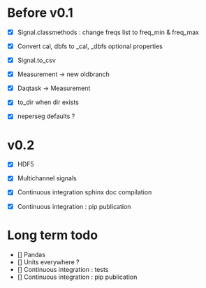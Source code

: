 
# Before v0.1

- [x] Signal.classmethods : change freqs list to freq_min & freq_max

- [x] Convert cal, dbfs to _cal, _dbfs optional properties

- [x] Signal.to_csv

- [x] Measurement -> new oldbranch

- [x] Daqtask -> Measurement

- [x] to_dir when dir exists

- [x] neperseg defaults ?

# v0.2

- [x] HDF5

- [x] Multichannel signals

- [x] Continuous integration sphinx doc compilation

- [x] Continuous integration : pip publication
      
# Long term todo

- [] Pandas
- [] Units everywhere ?
- [] Continuous integration : tests
- [] Continuous integration : pip publication

